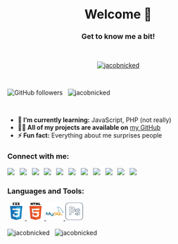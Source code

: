 <h1 align="center">Welcome 👋</h1>
<h3 align="center">Get to know me a bit!</h3>

<br>

<p align="center">
  <a href="https://github.com/ryo-ma/github-profile-trophy">
    <img src="https://github-profile-trophy.vercel.app/?username=jacobnicked&theme=gitdimmed&no-frame=true&margin-w=5&margin-h=5" alt="jacobnicked" />
  </a>
</p>

<br>

<div align="left" />

  ![GitHub followers](https://img.shields.io/github/followers/jacobnicked)
  &nbsp;
  <img src="https://komarev.com/ghpvc/?username=jacobnicked&label=Profile%20views&color=4f8f00&style=plastic" alt="jacobnicked" />
  <!--&nbsp;<br />-->  
</div>

<br>

- **🌱 I’m currently learning:** JavaScript, PHP (not really)
- **👨‍💻 All of my projects are available on** [my GitHub](https://github.com/jacobnicked?tab=repositories)
- **⚡ Fun fact:** Everything about me surprises people

<div id="socialmedia" align="left" />
  <h3>Connect with me:</h3>
    <a href="https://jacobnicked.github.io" /><img src="https://img.shields.io/badge/My%20website-gray?style=plastic&"></a>
    &nbsp;
    <a href="https://bsky.app/jacobnicked.bsky.social" /><img src="https://img.shields.io/badge/Bluesky-gray?style=plastic"></a>
    &nbsp;
    <a href="https://instagram.com/jacobnicked" /><img src="https://img.shields.io/badge/Instagram-gray?style=plastic&"></a>
    &nbsp;
    <a href="https://facebook.com/jacobnicked" /><img src="https://img.shields.io/badge/Facebook-gray?style=plastic&"></a>
    &nbsp;
    <a href="https://linktr.ee/jacobnicked" /><img src="https://img.shields.io/badge/Linktree-gray?style=plastic&"></a>
    &nbsp;
    <a href="https://mas.to/@jacobnicked" /><img src="https://img.shields.io/mastodon/follow/109313909664496327?domain=https%3A%2F%2Fmas.to&style=plastic&label=Mastodon"></a>
    &nbsp;
    <a href="https://twitter.com/jacobnicked" /><img src="https://img.shields.io/badge/Twitter-gray?style=plastic"></a>
    &nbsp;
    <a href="https://threads.net/@jacobnicked" /><img src="https://img.shields.io/badge/Threads-gray?style=plastic"></a>
    &nbsp;
    <a href="https://tiktok.com/@jacobnicked" /><img src="https://img.shields.io/badge/TikTok-gray?style=plastic&"></a>
    &nbsp;
    <a href="https://discord.com/" /><img src="https://img.shields.io/discord/811177388816859186?style=plastic&label=Discord%20server"></a>
    &nbsp;
    <a href="https://youtube.com/@jacobnicked" /><img src="https://img.shields.io/youtube/channel/subscribers/UC-RkLBspOWmYW6THyGKxWQw
    "></a>
    &nbsp;

</div>
<div id="langandtools" align="left" />
  <h3>Languages and Tools:</h3>
    <a href="https://www.w3schools.com/css/" target="_blank" rel="noreferrer">
      <img src="https://raw.githubusercontent.com/devicons/devicon/master/icons/css3/css3-original-wordmark.svg" alt="css3" width="40" height="40"/>
    </a> 
    <a href="https://www.w3.org/html/" target="_blank" rel="noreferrer"> 
      <img src="https://raw.githubusercontent.com/devicons/devicon/master/icons/html5/html5-original-wordmark.svg" alt="html5" width="40" height="40"/> 
    </a> 
    <a href="https://www.mysql.com/" target="_blank" rel="noreferrer"> 
      <img src="https://raw.githubusercontent.com/devicons/devicon/master/icons/mysql/mysql-original-wordmark.svg" alt="mysql" width="40" height="40"/>
    </a> 
    <a href="https://www.photoshop.com/en" target="_blank" rel="noreferrer"> 
      <img src="https://raw.githubusercontent.com/devicons/devicon/master/icons/photoshop/photoshop-line.svg" alt="photoshop" width="40" height="40"/>
    </a> 
</div>

<!--<h3 align="left">Support:</h3>
<a href="https://www.buymeacoffee.com/jacobnicked"> <img align="left" src="https://cdn.buymeacoffee.com/buttons/v2/default-yellow.png" height="50" width="210" alt="jacobnicked" /></a>-->

<br>

<div align="left" />
  <img src="https://github-readme-stats.vercel.app/api?username=jacobnicked&show_icons=true&theme=dark&locale=en" alt="jacobnicked" />
  &nbsp;
  <img src="https://github-readme-stats.vercel.app/api/top-langs?username=jacobnicked&show_icons=true&theme=dark&locale=en&layout=compact" alt="jacobnicked" />
</div>

<br>